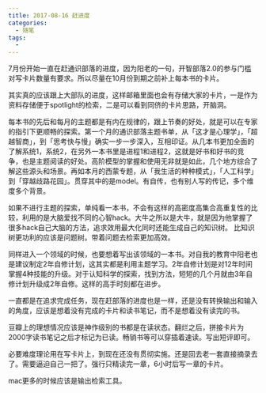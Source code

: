 ```yaml
---
title: 2017-08-16 赶进度
categories:
  - 随笔
tags:
  - 
---
```


7月份开始一直在赶通识部落的进度，因为阳老的一句，开智部落2.0的参与门槛对写卡片数量有要求。所以尽量在10月份到期之前补上每本书的卡片。

其实真的应该跟上大部队的进度，这样邮箱里面也会有存储大家的卡片，一是作为资料存储便于spotlight的检索，二是可以看到同侪的卡片思路，开脑洞。

每本书的先后和每月的主题都是有内在规律的，跟上节奏的好处，就是可以在专家的指引下更顺畅的探索。第一个月的通识部落主题书单，从「这才是心理学」，「超越智商」，到「思考快与慢」确实一步一步深入，互相印证。从几本书更加全面的了解系统1，系统2，在另外一本书里是进程1和进程2，这就是好书和好书的竞争，也是主题阅读的好处。高阶模型的掌握和使用无非就是如此，几个地方综合了解这些源头和场景。再如本月的西蒙专题，从「我生活的种种模式」，「人工科学」到「穿越歧路花园」。贯穿其中的是model。有自传，也有别人写的传记，多个维度多个背景。

如果不进行主题的探索，单纯看一本书，不会有这样的高密度高集合高重复性的比较，利用的是大脑爱找不同的心智hack。大牛之所以是大牛，就是因为他掌握了很多hack自己大脑的方法，追求效用最大化同时还能生成自己的知识树。
比知识树更功利的应该是问题树。带着问题去检索更加高效。

同样进入一个领域的时候，也要想着写出该领域的一本书。对自我的教育中阳老也是建议制定2年自修计划，这其实都是利用主题学习。2年自修计划是对12年时间掌握4种技能的升级。对于认知科学的探索，找到方法，短短的几个月就由3年自修计划升级成2年自修。这样的高手时刻都在进步。

一直都是在追求完成任务，现在赶部落的进度也是一样，还是没有转换输出和输入的角度，应该是想着没有完成的卡片和读书笔记，而不是想着没有读完的书。

豆瓣上的理想情况应该是神作级别的书都是在读状态。翻烂之后，拼接卡片为2000字读书笔记之后才标记为已读。畅销书等可以穿插着速读。写出短评即可。

必要难度理论用在写卡片上，到现在还没有贯彻实施。还是回去老一套直接摘录去了。需要逼迫自己一把了。强行只精读完一章，6小时后写一章的卡片。

mac更多的时候应该是输出检索工具。


